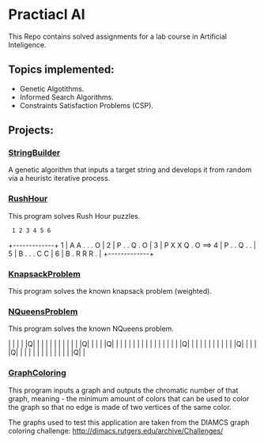 # Practiacl AI

This Repo contains solved assignments for a lab course in Artificial Inteligence.

## Topics implemented:
- Genetic Algotithms.
- Informed Search Algorithms.
- Constraints Satisfaction Problems (CSP).

## Projects:

### [StringBuilder][1]
A genetic algorithm that inputs a target string and develops it from random via a heuristc iterative process.

### [RushHour][2]
This program solves Rush Hour puzzles.

     1 2 3 4 5 6 
   +-------------+
 1 | A A . . . O |
 2 | P . . Q . O |
 3 | P X X Q . O    ==>
 4 | P . . Q . . |
 5 | B . . . C C |
 6 | B . R R R . |
   +-------------+

### [KnapsackProblem][3]
This program solves the known knapsack problem (weighted).


### [NQueensProblem][4]
This program solves the known NQueens problem.

| | | | |Q| | | |
| | | | | | | |Q|
| | | |Q| | | | |
| | | | | | | | |
| | |Q| | | | | |
| | | | | |Q| | |
| |Q| | | | | | |
| | | | | | |Q| |

### [GraphColoring][5]
This program inputs a graph and outputs the chromatic number of that graph, meaning - the minimum amount of colors that can be used to color the graph so that no edge is made of two vertices of the same color.

The graphs used to test this application are taken from the DIAMCS graph coloring challenge: http://dimacs.rutgers.edu/archive/Challenges/

<!-- links -->

[1]: https://en.wikipedia.org/wiki/Genetic_algorithm
[2]: https://en.wikipedia.org/wiki/Rush_Hour_(puzzle)
[3]: https://en.wikipedia.org/wiki/Knapsack_problem
[4]: https://en.wikipedia.org/wiki/Eight_queens_puzzle
[5]: https://en.wikipedia.org/wiki/Graph_coloring